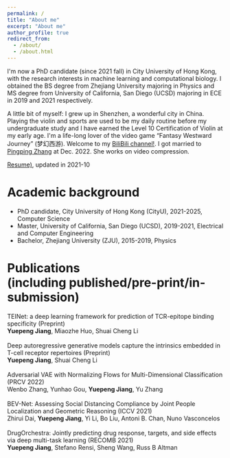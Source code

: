 ```yaml
---
permalink: /
title: "About me"
excerpt: "About me"
author_profile: true
redirect_from:
  - /about/
  - /about.html
---
```

<!-- 我出生在江西丰城（1997），成长在深圳市，南山区，在深圳完成了义务教育。喜欢古典乐和流行乐，从小学习小提琴，师从于国家一级演奏员吴经齐先生，并在2014-2015年间有幸得到姜凌老师指导，在13岁时获得了小提琴的十级证书，曾获深圳弘文时声杯杯小提琴一等奖（2010，少年组），浙江省小提琴比赛青年组三等奖（2015，专业比赛），同时我也很喜欢听周杰伦，许嵩，邓紫棋的歌。从小便开始玩《梦幻西游》（2006），一入梦幻已十六年，至今仍无比喜欢着这款童年游戏([我的梦幻图鉴](https://jiangdada1221.github.io/files/menghuan.pdf))。 我于2019年和2021年获得了理学学士（浙江大学）和理学硕士（UCSD）， 从2021年秋博士入学香港城市大学（计算机科学), 目前研究方向为机器学习，计算生物。
<br /> <br /> -->
I'm now a PhD candidate (since 2021 fall) in City University of Hong Kong, with the research interests in machine learning and computational biology. I obtained the BS degree from Zhejiang University majoring in Physics and MS degree from University of California, San Diego (UCSD) majoring in ECE in 2019 and 2021 respectively. <br />

A little bit of myself: I grew up in Shenzhen, a wonderful city in China. Playing the violin and sports are used to be my daily routine before my undergraduate study and I have earned the Level 10 Certification of Violin at my early age. I'm a life-long lover of the video game “Fantasy Westward Journey” (梦幻西游). Welcome to my [BiliBili channel!](https://space.bilibili.com/484406122?spm_id_from=333.1007.0.0). I got married to [Pingping Zhang](ppingzhang.github.io) at Dec. 2022. She works on video compression. <br />

[Resume)](https://jiangdada1221.github.io/files/CV_2021fall.pdf), updated in 2021-10 <br />


Academic background
======
- PhD candidate, City University of Hong Kong (CityU), 2021-2025, Computer Science <br />
- Master, University of California, San Diego (UCSD), 2019-2021, Electrical and Computer Engineering <br />
- Bachelor, Zhejiang University (ZJU), 2015-2019, Physics<br />  
<!-- - 高中(High School), 深圳市实验学校高中部， 2012-2015， 理科 <br /><br /> -->


Publications<br />(including published/pre-print/in-submission)
======
<!-- PMGrad: Improving Multi-Task Optimization from Two Complementary Aspects (Submitted to IJCAI-22, under the phase 2nd reviewing process, will be posted in Arxiv) <br />
__Yuepeng Jiang__, Wenbo Zhang, Yunhao Gou, Yu Zhang <br /> <br />
Adversarial VAE with Normalizing Flows for Multi-Dimensional Classification (Submitted to IJCAI-22, under the phase 2nd reviewing process) <br />
Wenbo Zhang, Yunhao Gou, __Yuepeng Jiang__,  Yu Zhang <br /> <br /> -->
TEINet: a deep learning framework for prediction of TCR-epitope binding specificity (Preprint) <br />
__Yuepeng Jiang__, Miaozhe Huo, Shuai Cheng Li <br /> <br />
Deep autoregressive generative models capture the intrinsics embedded in T-cell receptor repertoires (Preprint)<br />
__Yuepeng Jiang__, Shuai Cheng Li <br /> <br />
Adversarial VAE with Normalizing Flows for Multi-Dimensional Classification (PRCV 2022) <br />
Wenbo Zhang, Yunhao Gou, __Yuepeng Jiang__, Yu Zhang <br /> <br />
BEV-Net: Assessing Social Distancing Compliance by Joint People Localization and Geometric Reasoning (ICCV 2021) <br />
Zhirui Dai, __Yuepeng Jiang__, Yi Li, Bo Liu, Antoni B. Chan, Nuno Vasconcelos <br /> <br />
DrugOrchestra: Jointly predicting drug response, targets, and side effects via deep multi-task learning (RECOMB 2021) <br />
__Yuepeng Jiang__, Stefano Rensi, Sheng Wang, Russ B Altman <br /> <br />

<!-- __Thank You__ List <br />
I would like to appreciate the following friends for helping me become what I wish to be. <br />
Jiyang Li, my childhood friend. <br />
Jinjie Zeng, my middle school classmate, always support me with no condition <br />
Zao Yin, my high school classmate, without too much talks, I know you're a really good friend to me <br />
Chongxin Run, my classmate in Zhejiang University, physics department, I wish I could have known you earlier. <br />
Lingfeng Wei and Jiangeng Dong, two 大佬 from Chu Kochen Honors College, Zhejiang University, we live together for 1.5 years. #1116-CA92122-LaScala, the memory will last forever to me. <br />
Haoming Zhang, Yuting Jiang, and Jiajun Du, my schoolmates at UCSD, help me go through the tough time when I first came to USA. I really appreciate that. <br />
Yunhao Gou and Bowen Zhang, two colleages when I'm in Sustech, Shenzhen. Though the time we spent together is less than 2 months, maybe I have more conversations with them than most other people appeared in my life. <br /> -->
